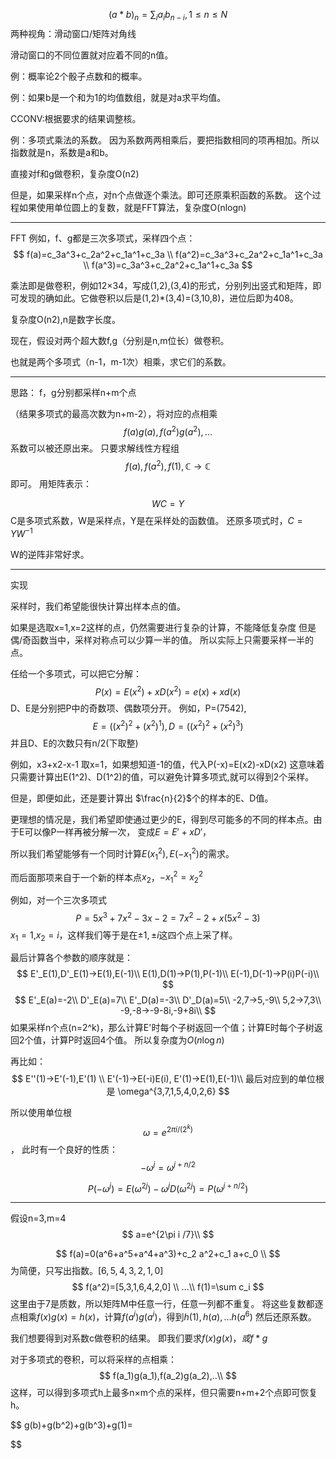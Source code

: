 $$(a*b)_n=\sum_i a_i b_{n-i},1\leq n\leq N $$
两种视角：滑动窗口/矩阵对角线

滑动窗口的不同位置就对应着不同的n值。

例：概率论2个骰子点数和的概率。


例：如果b是一个和为1的均值数组，就是对a求平均值。

CCONV:根据要求的结果调整核。

例：多项式乘法的系数。
因为系数两两相乘后，要把指数相同的项再相加。所以指数就是n，系数是a和b。

直接对f和g做卷积，复杂度O(n2)


但是，如果采样n个点，对n个点做逐个乘法。即可还原乘积函数的系数。
这个过程如果使用单位圆上的复数，就是FFT算法，复杂度O(nlogn)

---
FFT
例如，f、g都是三次多项式，采样四个点：
$$
f(a)=c_3a^3+c_2a^2+c_1a^1+c_3a \\
f(a^2)=c_3a^3+c_2a^2+c_1a^1+c_3a \\
f(a^3)=c_3a^3+c_2a^2+c_1a^1+c_3a
$$

乘法即是做卷积，例如12×34，写成(1,2),(3,4)的形式，分别列出竖式和矩阵，即可发现的确如此。它做卷积以后是(1,2)*(3,4)=(3,10,8)，进位后即为408。

复杂度O(n2),n是数字长度。

现在，假设对两个超大数f,g（分别是n,m位长）做卷积。

也就是两个多项式（n-1，m-1次）相乘，求它们的系数。

---

思路：
f，g分别都采样n+m个点

（结果多项式的最高次数为n+m-2），将对应的点相乘
$$
f(a)g(a),f(a^2)g(a^2),...
$$
系数可以被还原出来。
只要求解线性方程组
$$f(a),f(a^2),f(1),\mathbb{C}\rightarrow \mathbb{C}$$
即可。
用矩阵表示：

$$
WC=Y
$$
C是多项式系数，W是采样点，Y是在采样处的函数值。
还原多项式时，$C=YW^{-1}$

W的逆阵非常好求。

---
实现

采样时，我们希望能很快计算出样本点的值。

如果是选取x=1,x=2这样的点，仍然需要进行复杂的计算，不能降低复杂度
但是偶/奇函数当中，采样对称点可以少算一半的值。
所以实际上只需要采样一半的点。


任给一个多项式，可以把它分解：
$$
P(x)=E(x^2)+xD(x^2)=e(x)+xd(x)
$$
D、E是分别把P中的奇数项、偶数项分开。
例如，P=(7542),  
$$
E=((x^2)^2+(x^2)^1), D=((x^2)^2+(x^2)^3)
$$
并且D、E的次数只有n/2(下取整)

例如，x3+x2-x-1
取x=1，如果想知道-1的值，代入P(-x)=E(x2)-xD(x2)
这意味着只需要计算出E(1^2)、D(1^2)的值，可以避免计算多项式,就可以得到2个采样。

但是，即便如此，还是要计算出
$\frac{n}{2}$个的样本的E、D值。

更理想的情况是，我们希望即使通过更少的E，得到尽可能多的不同的样本点。由于E可以像P一样再被分解一次，
变成$E=E'+xD'$，

所以我们希望能够有一个同时计算$E(x_1^2),E(-x_1^2)$的需求。

而后面那项来自于一个新的样本点$x_2$，$-x_1^2=x_2^2$

例如，对一个三次多项式
$$
P=5x^3+7x^2-3x-2=7x^2-2+x(5x^2-3)
$$
$x_1=1$,$x_2=i$，这样我们等于是在$\pm 1,\pm i$这四个点上采了样。

最后计算各个参数的顺序就是：
$$
E'_E(1),D'_E(1)→E(1),E(-1)\\
E(1),D(1)→P(1),P(-1)\\
E(-1),D(-1)→P(i)P(-i)\\
$$
$$
E'_E(a)=-2\\
D'_E(a)=7\\
E'_D(a)=-3\\
D'_D(a)=5\\
-2,7→5,-9\\
5,2→7,3\\
-9,-8→-9-8i,-9+8i\\
$$
如果采样n个点(n=2^k)，那么计算E'时每个子树返回一个值；计算E时每个子树返回2个值，计算P时返回4个值。
所以复杂度为$O(n\log n)$

再比如：
$$
E''(1)→E'(-1),E'(1) \\
E'(-1)→E(-i)E(i), E'(1)→E(1),E(-1)\\
最后对应到的单位根是 \omega^{3,7,1,5,4,0,2,6}
$$

所以使用单位根
$$
\omega=e^{2\pi i/(2^k)}
$$
，
此时有一个良好的性质：
$$
-\omega^{j}=\omega^{j+n/2}
$$

$$
P(-\omega^j)=E(\omega^{2j})-\omega^jD(\omega^{2j})=P(\omega^{j+n/2})
$$

---


假设n=3,m=4
$$
a=e^{2\pi i /7}\\
$$

$$
f(a)=0(a^6+a^5+a^4+a^3)+c_2 a^2+c_1 a+c_0 \\
$$
为简便，只写出指数。$[6,5,4,3,2,1,0]$
$$
f(a^2)=[5,3,1,6,4,2,0] \\
...\\
f(1)=\sum c_i
$$
这里由于7是质数，所以矩阵M中任意一行，任意一列都不重复。
将这些复数都逐点相乘$f(x)g(x)=h(x)$，计算$f(a^i)g(a^i)$，得到$h(1),h(a),...h(a^6)$
然后还原系数。


我们想要得到对系数c做卷积的结果。
即我们要求$f(x)g(x)，或f*g$



对于多项式的卷积，可以将采样的点相乘：
$$
f(a_1)g(a_1),f(a_2)g(a_2),..\\
$$
这样，可以得到多项式h上最多n×m个点的采样，但只需要n+m+2个点即可恢复h。

$$
g(b)+g(b^2)+g(b^3)+g(1)=

$$